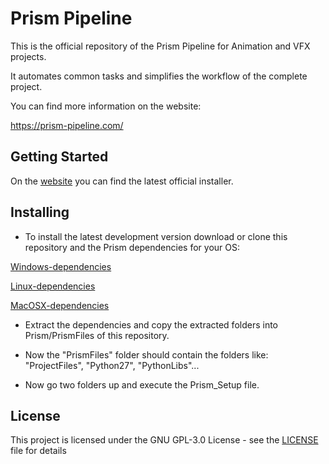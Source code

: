 # Prism Pipeline

This is the official repository of the Prism Pipeline for Animation and VFX projects.

It automates common tasks and simplifies the workflow of the complete project.

You can find more information on the website:

https://prism-pipeline.com/

## Getting Started

On the [website](https://prism-pipeline.com/) you can find the latest official installer.


## Installing

* To install the latest development version download or clone this repository and the Prism dependencies for your OS:

[Windows-dependencies](https://dl.dropboxusercontent.com/s/bkbzq7znd59h98p/Prism1.1.0_depependencies_Win.zip?dl=0)

[Linux-dependencies](https://dl.dropboxusercontent.com/s/jee5wqoau0i87ko/Prism1.1.0_depependencies_Linux.zip?dl=0)

[MacOSX-dependencies](https://dl.dropboxusercontent.com/s/m7sxaeuixzf1b0r/Prism1.1.0_depependencies_Mac.zip?dl=0)

* Extract the dependencies and copy the extracted folders into Prism/PrismFiles of this repository.

* Now the "PrismFiles" folder should contain the folders like:
"ProjectFiles", "Python27", "PythonLibs"...

* Now go two folders up and execute the Prism_Setup file.

## License

This project is licensed under the GNU GPL-3.0 License - see the [LICENSE](LICENSE) file for details